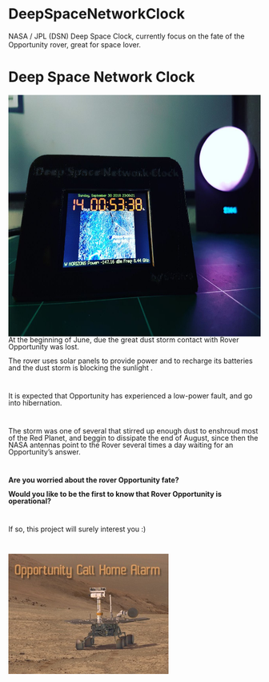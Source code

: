 # DeepSpaceNetworkClock
NASA / JPL (DSN) Deep Space Clock, currently focus on the fate of the Opportunity rover, great for space lover.
<h1 lang="en-US" class="western">Deep Space Network Clock</h1>
<p lang="en-US" style="margin-bottom: 0cm; line-height: 100%"><img src="./images/DSN_Clock.jpg" name="Imagen4" align="left" width="643" height="482" border="0"/>
</p>
<p lang="en-US" style="margin-bottom: 0cm; line-height: 100%">At the
beginning of June, due the great dust storm contact with Rover
Opportunity was lost.</p>
<p lang="en-US" style="margin-bottom: 0cm; line-height: 100%">The
rover uses solar panels to provide power and to recharge its
batteries  and the dust storm is blocking the sunlight . 
</p>
<p lang="en-US" style="margin-bottom: 0cm; line-height: 100%"><br/>

</p>
<p lang="en-US" style="margin-bottom: 0cm; line-height: 100%">It is
expected that Opportunity has experienced a low-power fault, and go
into hibernation.</p>
<p lang="en-US" style="margin-bottom: 0cm; line-height: 100%"><br/>

</p>
<p lang="en-US" style="margin-bottom: 0cm; line-height: 100%">The
storm was one of several that stirred up enough dust to enshroud most
of the Red Planet, and  beggin to dissipate the end of August, since
then the NASA antennas point to the Rover several times a day waiting
for an Opportunity’s answer.</p>
<p lang="en-US" style="margin-bottom: 0cm; line-height: 100%"><br/>

</p>
<p lang="en-US" style="margin-bottom: 0cm; line-height: 100%"><b>Are
you worried about the rover Opportunity fate?</b></p>
<p lang="en-US" style="margin-bottom: 0cm; line-height: 100%"><b>Would
you like to be the first to know that Rover Opportunity is
operational?</b></p>
<p lang="en-US" style="margin-bottom: 0cm; line-height: 100%"><br/>

</p>
<p lang="en-US" style="margin-bottom: 0cm; line-height: 100%">If so,
this project will surely interest you :)</p>
<p lang="en-US" style="margin-bottom: 0cm; line-height: 100%"><br/>

</p>


<p lang="en-US" style="margin-bottom: 0cm; line-height: 100%"><img src="./images/Opportunity.jpg" name="Imagen3" align="left" width="320" height="240" border="0"/>
<br/>
